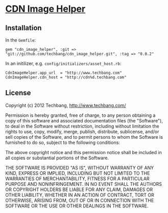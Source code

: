 # [CDN Image Helper](https://github.com/techbang/cdn_image_helper)

## Installation

In the `Gemfile`:

    gem "cdn_image_helper", :git => "git://github.com/techbang/cdn_image_helper.git", :tag => "0.0.2"

In an initilizer, e.g. `config/initializers/asset_host.rb`:

    CdnImageHelper.app_url  = "http://www.techbang.com"
    CdnImageHelper.cdn_host = "http://cdn%d.techbang.com"

## License

Copyright (c) 2012 Techbang, http://www.techbang.com/

Permission is hereby granted, free of charge, to any person obtaining a copy of this software and associated documentation files (the "Software"), to deal in the Software without restriction, including without limitation the rights to use, copy, modify, merge, publish, distribute, sublicense, and/or sell copies of the Software, and to permit persons to whom the Software is furnished to do so, subject to the following conditions:

The above copyright notice and this permission notice shall be included in all copies or substantial portions of the Software.

THE SOFTWARE IS PROVIDED "AS IS", WITHOUT WARRANTY OF ANY KIND, EXPRESS OR IMPLIED, INCLUDING BUT NOT LIMITED TO THE WARRANTIES OF MERCHANTABILITY, FITNESS FOR A PARTICULAR PURPOSE AND NONINFRINGEMENT. IN NO EVENT SHALL THE AUTHORS OR COPYRIGHT HOLDERS BE LIABLE FOR ANY CLAIM, DAMAGES OR OTHER LIABILITY, WHETHER IN AN ACTION OF CONTRACT, TORT OR OTHERWISE, ARISING FROM, OUT OF OR IN CONNECTION WITH THE SOFTWARE OR THE USE OR OTHER DEALINGS IN THE SOFTWARE.
